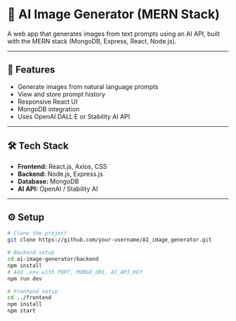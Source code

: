 # 🎨 AI Image Generator (MERN Stack)

A web app that generates images from text prompts using an AI API, built with the MERN stack (MongoDB, Express, React, Node.js).

---

## 🚀 Features

- Generate images from natural language prompts
- View and store prompt history
- Responsive React UI
- MongoDB integration
- Uses OpenAI DALL·E or Stability AI API

---

## 🛠️ Tech Stack

- **Frontend:** React.js, Axios, CSS  
- **Backend:** Node.js, Express.js  
- **Database:** MongoDB  
- **AI API:** OpenAI / Stability AI

---

## ⚙️ Setup

```bash
# Clone the project
git clone https://github.com/your-username/AI_image_generator.git

# Backend setup
cd ai-image-generator/backend
npm install
# Add .env with PORT, MONGO_URI, AI_API_KEY
npm run dev

# Frontend setup
cd ../frontend
npm install
npm start

